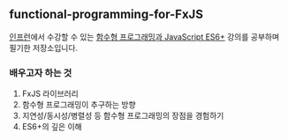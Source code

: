 ## functional-programming-for-FxJS
[인프런](https://www.inflearn.com)에서 수강할 수 있는 [함수형 프로그래밍과 JavaScript ES6+](https://inf.run/SX2J) 강의를 공부하며 필기한 저장소입니다.

### 배우고자 하는 것
1. FxJS 라이브러리
2. 함수형 프로그래밍이 추구하는 방향
3. 지연성/동시성/병렬성 등 함수형 프로그래밍의 장점을 경험하기
4. ES6+의 깊은 이해

